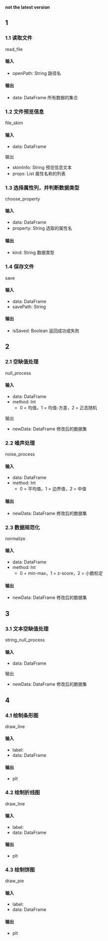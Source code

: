 <b>not the latest version</b>

## 1

### 1.1 读取文件

read_file

#### 输入

* openPath: String 路径名

#### 输出

* data: DataFrame 所有数据的集合

### 1.2 文件预览信息

file_skim

#### 输入

* data: DataFrame

输出

* skimInfo: String 预览信息文本
* props: List 属性名称的列表

### 1.3 选择属性列，并判断数据类型

choose_property

#### 输入

* data: DataFrame
* property: String 选取的属性名

#### 输出

* kind: String 数据类型

### 1.4 保存文件

save

#### 输入

* data: DataFrame
* savePath: String

#### 输出

* isSaved: Boolean 返回成功或失败

## 2

### 2.1 空缺值处理

null_process

#### 输入

* data: DataFrame
* method: Int
  * 0 = 均值，1 = 均值-方差，2 = 正态随机

输出

* newData: DataFrame 修改后的数据集

### 2.2 噪声处理

noise_process

#### 输入

* data: DataFrame
* method: Int
  * 0 = 平均值，1 = 边界值，2 = 中值

#### 输出

* newData: DataFrame 修改后的数据集

### 2.3 数据规范化

normalize

#### 输入

* data: DataFrame
* method: Int
  * 0 = min-max，1 = z-score，2 = 小数标定

#### 输出

* newData: DataFrame 修改后的数据集

## 3

### 3.1 文本空缺值处理

string_null_process

#### 输入

* data: DataFrame

输出

* newData: DataFrame 修改后的数据集

## 4

### 4.1 绘制条形图

draw_line

#### 输入
* label:
* data: DataFrame

#### 输出
* plt

### 4.2 绘制折线图

draw_line

#### 输入
* label:
* data: DataFrame

#### 输出
* plt

### 4.3 绘制饼图

draw_pie

#### 输入
* label:
* data: DataFrame

#### 输出
* plt